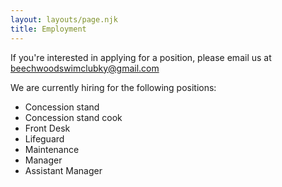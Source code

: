 ```yaml
---
layout: layouts/page.njk
title: Employment
---
```

If you're interested in applying for a position, please email us at [beechwoodswimclubky@gmail.com](mailto:beechwoodswimclubky@gmail.com)

We are currently hiring for the following positions:

* Concession stand
* Concession stand cook
* Front Desk
* Lifeguard
* Maintenance
* Manager 
* Assistant Manager